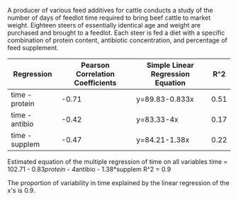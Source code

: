A producer of various feed additives for cattle conducts a study of the number of days of
feedlot time required to bring beef cattle to market weight. Eighteen steers of essentially identical
age and weight are purchased and brought to a feedlot. Each steer is fed a diet with a specific
combination of protein content, antibiotic concentration, and percentage of feed supplement.


| Regression |  Pearson Correlation Coefficients  |  Simple Linear Regression Equation  |  R^2  |   
|----------|----|----|----|    
|time - protein   |  -0.71  | y=89.83-0.833x   |  0.51  |    
|time - antibio   |  -0.42  |  y=83.33-4x  |  0.17   |   
|time - supplem   |  -0.47  | y=84.21-1.38x   |  0.22  |    

Estimated equation of the multiple regression of time on all variables
time = 102.71 - 0.83*protein - 4*antibio - 1.38*supplem
R^2 = 0.9

The proportion of variability in time explained by the linear regression of the x's is 0.9.
